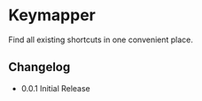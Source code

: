 Keymapper
=========

Find all existing shortcuts in one convenient place.

## Changelog
* 0.0.1 Initial Release
